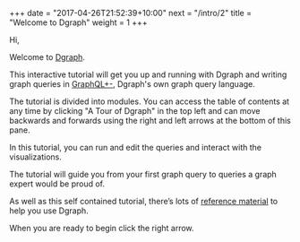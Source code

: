 +++
date = "2017-04-26T21:52:39+10:00"
next = "/intro/2"
title = "Welcome to Dgraph"
weight = 1
+++

Hi,

Welcome to [Dgraph](https://dgraph.io).

<!---
Dgraph is a distributed graph database, designed to scale from a single machine to data centres.

Before using Dgraph in your own projects, you’ll need to know about
graph databases and how to query Dgraph.
-->

This interactive tutorial will get you up and running with Dgraph and writing graph
queries in [GraphQL+-](https://docs.dgraph.io/query-language/), Dgraph's own graph query language.

The tutorial is divided into modules. You can access the table of
contents at any time by clicking "A Tour of Dgraph" in the top left and can move backwards
and forwards using the right and left arrows at the bottom of this pane.

In this tutorial, you can run and edit the queries and interact with the visualizations.

The tutorial will guide you from your first graph query to queries a graph expert would be proud of.

As well as this self contained tutorial, there’s lots of
[reference material](https://docs.dgraph.io) to help you use Dgraph.

When you are ready to begin click the right arrow.
